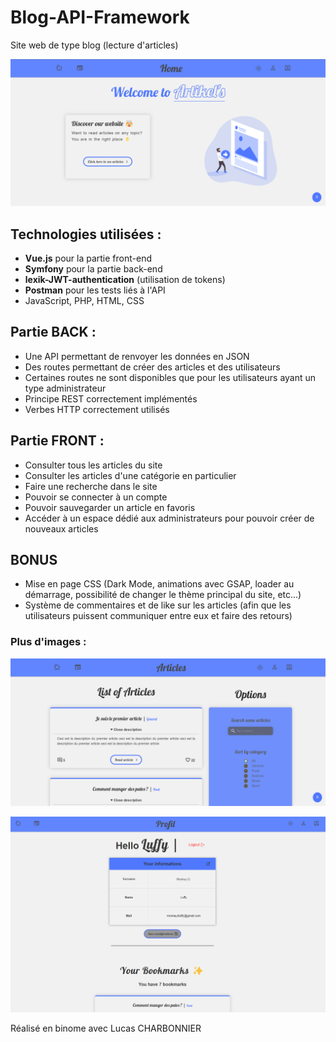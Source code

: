 # Blog-API-Framework

Site web de type blog (lecture d'articles)

![alt text](https://github.com/alexiglnt/Blog-API-Framework/blob/main/demo.png?raw=true)

## Technologies utilisées : 
  - **Vue.js** pour la partie front-end 
  - **Symfony** pour la partie back-end
  - **lexik-JWT-authentication** (utilisation de tokens)
  - **Postman** pour les tests liés à l'API
  - JavaScript, PHP, HTML, CSS
  
## Partie BACK :
- Une API permettant de renvoyer les données en JSON
- Des routes permettant de créer des articles et des utilisateurs
- Certaines routes ne sont disponibles que pour les utilisateurs ayant un type administrateur
- Principe REST correctement implémentés
- Verbes HTTP correctement utilisés

## Partie FRONT :
- Consulter tous les articles du site
- Consulter les articles d'une catégorie en particulier 
- Faire une recherche dans le site
- Pouvoir se connecter à un compte
- Pouvoir sauvegarder un article en favoris
- Accéder à un espace dédié aux administrateurs pour pouvoir créer de nouveaux articles

## BONUS
- Mise en page CSS (Dark Mode, animations avec GSAP, loader au démarrage, possibilité de changer le thème principal du site, etc...)
- Système de commentaires et de like sur les articles (afin que les utilisateurs puissent communiquer entre eux et faire des retours)

### Plus d'images :
![alt text](https://github.com/alexiglnt/Blog-API-Framework/blob/main/demo2.png?raw=true)

![alt text](https://github.com/alexiglnt/Blog-API-Framework/blob/main/demo3.png?raw=true)


Réalisé en binome avec Lucas CHARBONNIER
